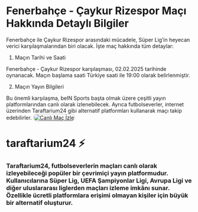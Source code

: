 # Fenerbahçe - Çaykur Rizespor Maçı Hakkında Detaylı Bilgiler

Fenerbahçe ile Çaykur Rizespor arasındaki mücadele, Süper Lig’in heyecan verici karşılaşmalarından biri olacak. İşte maç hakkında tüm detaylar:

1. Maçın Tarihi ve Saati

Fenerbahçe - Çaykur Rizespor karşılaşması, 02.02.2025 tarihinde oynanacak. Maçın başlama saati Türkiye saati ile 19:00 olarak belirlenmiştir.

2. Maçın Yayın Bilgileri

Bu önemli karşılaşma, beIN Sports başta olmak üzere çeşitli yayın platformlarından canlı olarak izlenebilecek. Ayrıca futbolseverler, internet üzerinden Taraftarium24 gibi alternatif platformları kullanarak maçı takip edebilirler.
<a href="https://ibb.co/LzCzbkHT">
    <img src="https://i.ibb.co/5W5WtMwQ/photo-2025-01-29-22-21-09.jpg" alt="Canlı Maç İzle" style="max-width: 100%; border: 2px solid #ddd; border-radius: 10px;">
</a>  

# taraftarium24 ⚡
### Taraftarium24, futbolseverlerin maçları canlı olarak izleyebileceği popüler bir çevrimiçi yayın platformudur. Kullanıcılarına Süper Lig, UEFA Şampiyonlar Ligi, Avrupa Ligi ve diğer uluslararası liglerden maçları izleme imkânı sunar. Özellikle ücretli platformlara erişimi olmayan kişiler için büyük bir alternatif oluşturur.
